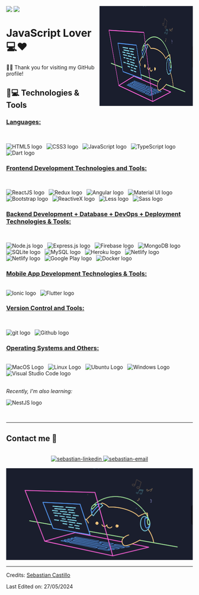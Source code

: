 <div>
    <div style="float: left; width: 50%;">
    <a href="https://git.io/typing-svg"><img src="https://readme-typing-svg.herokuapp.com?duration=6000&color=777777&background=00000000&width=500&height=120&lines=++Hello!+I'm+Sebastian+Castillo+👋🏻"/></a>
    <a href="https://git.io/typing-svg"><img src="https://readme-typing-svg.herokuapp.com?duration=6500&color=777777&background=00000000&width=500&height=120&lines=++FullStack+Developer+💻"/></a>
    </div>
    <div style="float: right; width: 50%;">
    <a target="_blank" align="center">
      <img height="270" width="400" alt="GIF" src="assets/CatProgramming.gif">
    </a>
    </div>
</div>

<br/>

# JavaScript Lover 💻❤️

🙋‍♂️ Thank you for visiting my GitHub profile! 




## 🚀💻 Technologies & Tools

### <u> Languages: </u>

<br>

<span><img src="https://img.shields.io/badge/HTML5-E34F26?style=for-the-badge&logo=html5&logoColor=white" alt="HTML5 logo" title="HTML5" height="25" /></span>
&nbsp;
<span><img src="https://img.shields.io/badge/CSS3-1572B6?style=for-the-badge&logo=css3&logoColor=white" alt="CSS3 logo" title="CSS3" height="25" /></span>
&nbsp;
<span><img src="https://img.shields.io/badge/JavaScript-323330?style=for-the-badge&logo=javascript&logoColor=F7DF1E" alt="JavaScript logo" title="JavaScript" height="25" /></span>
&nbsp;
<span><img src="https://img.shields.io/badge/TypeScript-007ACC?style=for-the-badge&logo=typescript&logoColor=white" alt="TypeScript logo" title="TypeScript" height="25" /></span>
&nbsp;
<span><img src="https://img.shields.io/badge/Dart-0175C2?style=for-the-badge&logo=dart&logoColor=00b3a8" alt="Dart logo" title="Dart" height="25" /></span>
&nbsp;


### <u> Frontend Development Technologies and Tools: </u>

<br>

<span><img src="https://img.shields.io/badge/React-20232A?style=for-the-badge&logo=react&logoColor=61DAFB" alt="ReactJS logo" title="ReactJS" height="25" /></span>
&nbsp;
<span><img src="https://img.shields.io/badge/Redux-593D88?style=for-the-badge&logo=redux&logoColor=white" alt="Redux logo" title="Redux" height="25" /></span>
&nbsp;
<span><img src="https://img.shields.io/badge/Angular-0F0F11?style=for-the-badge&logo=angular&logoColor=white" alt="Angular logo" title="Angular" height="25" /></span>
&nbsp;
<span><img src="https://img.shields.io/badge/Material%20UI-007FFF?style=for-the-badge&logo=mui&logoColor=white" alt="Material UI logo" title="Material UI" height="25" /></span>
&nbsp;
<span><img src="https://img.shields.io/badge/Bootstrap-563D7C?style=for-the-badge&logo=bootstrap&logoColor=white" alt="Bootstrap logo" title="Bootstrap" height="25" /></span>
&nbsp;
<span><img src="https://img.shields.io/badge/ReactiveX-B7178C?style=for-the-badge&logo=reactivex&logoColor=white" alt="ReactiveX logo" title="ReactiveX" height="25" /></span>
&nbsp;
<span><img src="https://img.shields.io/badge/Less-1D365D?style=for-the-badge&logo=less&logoColor=white" alt="Less logo" title="Less" height="25" /></span>
&nbsp;
<span><img src="https://img.shields.io/badge/Sass-CC6699?style=for-the-badge&logo=sass&logoColor=white" alt="Sass logo" title="Sass" height="25" /></span>

### <u> Backend Development + Database + DevOps + Deployment Technologies & Tools: </u>

<br>

<span><img src="https://img.shields.io/badge/Node.js-339933?style=for-the-badge&logo=nodedotjs&logoColor=white" alt="Node.js logo" title="Node.js" height="25" /></span>
&nbsp;
<span><img src="https://img.shields.io/badge/Express.js-000000?style=for-the-badge&logo=express&logoColor=white" alt="Express.js logo" title="Express.js" height="25" /></span>
&nbsp;
<span><img src="https://img.shields.io/badge/firebase-ffca28?style=for-the-badge&logo=firebase&logoColor=black" alt="Firebase logo" title="Firebase" height="25"/></span>
&nbsp;
<span>
<span><img src="https://img.shields.io/badge/MongoDB-4EA94B?style=for-the-badge&logo=mongodb&logoColor=white" alt="MongoDB logo" title="MongoDB" height="25" /></span>
&nbsp;
<span>
<img src = "https://img.shields.io/badge/SQLite-003B57?style=for-the-badge&logo=sqlite&logoColor=white" alt="SQLite logo" title="SQLite" height="25"/>
</span>
&nbsp;
<span>
<img src = "https://img.shields.io/badge/MySQL-005C84?style=for-the-badge&logo=mysql&logoColor=white" alt="MySQL logo" title="MySQL" height="25"/>
</span>
&nbsp;
<span><img src="https://img.shields.io/badge/Heroku-430098?style=for-the-badge&logo=heroku&logoColor=white" alt="Heroku logo" title="Heroku" height="25"/></span>
&nbsp;
<span><img src="https://img.shields.io/badge/Netlify-00C7B7?style=for-the-badge&logo=netlify&logoColor=white" alt="Netlify logo" title="Netlify" height="25"/></span>
&nbsp;
<span><img src="https://img.shields.io/badge/AppStore-0D96F6?style=for-the-badge&logo=app+store&logoColor=white" alt="Netlify logo" title="App Store" height="25"/></span>
&nbsp;
<span><img src="https://img.shields.io/badge/Google-Play-414141?style=for-the-badge&logo=google-play&logoColor=white" alt="Google Play logo" title="Google Play" height="25"/></span>
&nbsp;
<span><img src="https://img.shields.io/badge/Docker-2CA5E0?style=for-the-badge&logo=docker&logoColor=white" alt="Docker logo" title="Docker Code" height="25" /></span>
&nbsp;

### <u> Mobile App Development Technologies & Tools: </u>

<br>

<span>
<img src = "https://img.shields.io/badge/Ionic-3880FF?style=for-the-badge&logo=ionic&logoColor=61DAFB" alt="Ionic logo" title="Ionic" height="25"/>
</span>
&nbsp;
<span>
<img src = "https://img.shields.io/badge/Flutter-02569B?style=for-the-badge&logo=flutter&logoColor=61DAFB" alt="Flutter logo" title="Flutter" height="25"/>
</span>
&nbsp;


### <u> Version Control and Tools:</u>

<br>

<span><img src="https://img.shields.io/badge/GIT-E44C30?style=for-the-badge&logo=git&logoColor=white" alt="git logo" title="Git" height="25" /></span>
&nbsp;
<span><img src="https://img.shields.io/badge/GitHub-100000?style=for-the-badge&logo=github&logoColor=white" alt="Github logo" title="Github" height="25" /></span>
&nbsp;

### <u> Operating Systems and Others:</u>

<br>

<span>
<img src = "https://img.shields.io/badge/Apple-000000?style=for-the-badge&logo=apple&logoColor=white" alt="MacOS Logo"  title="MacOS" height="25"/>
</span>
&nbsp;
<span>
<img src = "https://img.shields.io/badge/Linux-FCC624?style=for-the-badge&logo=linux&logoColor=black" alt="Linux Logo"  title="Linux" height="25"/>
</span>
&nbsp;
<span>
<img src = "https://img.shields.io/badge/Ubuntu-E95420?style=for-the-badge&logo=ubuntu&logoColor=white" alt="Ubuntu Logo"  title="Ubuntu" height="25"/>
</span>
&nbsp;
<span>
<img src = "https://img.shields.io/badge/Windows-0078D6?style=for-the-badge&logo=windows&logoColor=white" alt="Windows Logo"  title="Windows" height="25"/>
</span>
&nbsp;
<span><img src="https://img.shields.io/badge/VSCode-0078D4?style=for-the-badge&logo=visual%20studio%20code&logoColor=white" alt="Visual Studio Code logo" title="Visual Studio Code" height="25" /></span>
&nbsp;

<br>
<br>

<i> Recently, I'm also learning: </i>

<span><img src="https://img.shields.io/badge/NestJS-E0234E?style=for-the-badge&logo=nestjs&logoColor=white" alt="NestJS logo" title="NestJS" height="25" /></span>
&nbsp;

<br>

<hr>


## Contact me 📱

<br>
<div align="center">
  <a href="https://www.linkedin.com/in/sebastian-castillo-270340179/" target="_blank"  rel="noopener noreferrer">
    <img src="https://img.icons8.com/?size=100&id=64154&format=png&color=000000" alt="sebastian-linkedin" />
  </a>
  <a href="mailto:sebastiancastillo1402@gmail.com" target="top" rel="noopener noreferrer">
  <img src="https://img.icons8.com/?size=100&id=6QtoKjRma1Cq&format=png&color=000000" alt="sebastian-email"/>
  </a>
</div>

<br>

<img src="assets/CatProgramming.gif" title="CatCat" alt="CatCat">

<br>


-----
Credits: [Sebastian Castillo](https://github.com/UrgedAsp)

Last Edited on: 27/05/2024
